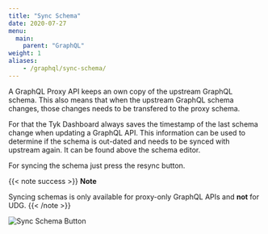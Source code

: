 ```yaml
---
title: "Sync Schema"
date: 2020-07-27
menu:
  main:
    parent: "GraphQL"
weight: 1
aliases:
    - /graphql/sync-schema/
---
```


A GraphQL Proxy API keeps an own copy of the upstream GraphQL schema. This also means that when the upstream GraphQL schema changes, those changes needs to be transfered to
the proxy schema.

For that the Tyk Dashboard always saves the timestamp of the last schema change when updating a GraphQL API. This information can be used to determine if the schema is out-dated and needs
to be synced with upstream again. It can be found above the schema editor.

For syncing the schema just press the resync button.

{{< note success >}}
**Note**  

Syncing schemas is only available for proxy-only GraphQL APIs and **not** for UDG.
{{< /note >}}

 ![Sync Schema Button](/img/dashboard/graphql/schema_sync.png)